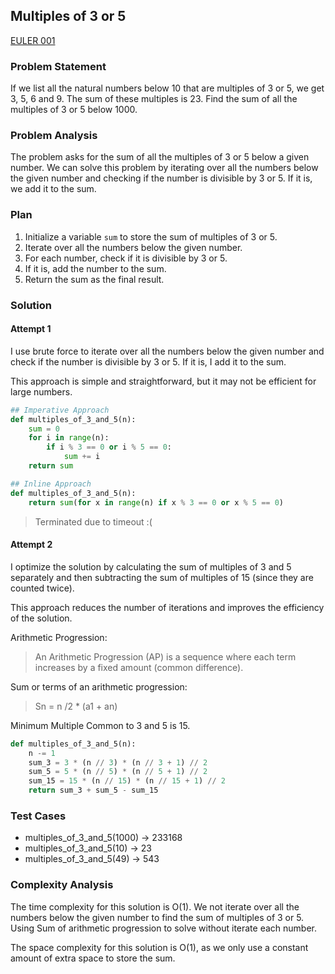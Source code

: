 ## Multiples of 3 or 5

[EULER 001](https://www.hackerrank.com/contests/projecteuler/challenges/euler001)

### Problem Statement

If we list all the natural numbers below 10 that are multiples of 3 or 5, we get 3, 5, 6 and 9. The sum of these multiples is 23.
Find the sum of all the multiples of 3 or 5 below 1000.

### Problem Analysis

The problem asks for the sum of all the multiples of 3 or 5 below a given number. We can solve this problem by iterating over all the numbers below the given number and checking if the number is divisible by 3 or 5. If it is, we add it to the sum.

### Plan

1. Initialize a variable `sum` to store the sum of multiples of 3 or 5.
2. Iterate over all the numbers below the given number.
3. For each number, check if it is divisible by 3 or 5.
4. If it is, add the number to the sum.
5. Return the sum as the final result.

### Solution

#### Attempt 1

I use brute force to iterate over all the numbers below the given number and check if the number is divisible by 3 or 5. If it is, I add it to the sum.

This approach is simple and straightforward, but it may not be efficient for large numbers.

```python
## Imperative Approach
def multiples_of_3_and_5(n):
    sum = 0
    for i in range(n):
        if i % 3 == 0 or i % 5 == 0:
            sum += i
    return sum

## Inline Approach
def multiples_of_3_and_5(n):
    return sum(for x in range(n) if x % 3 == 0 or x % 5 == 0)
```

> Terminated due to timeout :(

#### Attempt 2

I optimize the solution by calculating the sum of multiples of 3 and 5 separately and then subtracting the sum of multiples of 15 (since they are counted twice).

This approach reduces the number of iterations and improves the efficiency of the solution.

Arithmetic Progression:

> An Arithmetic Progression (AP) is a sequence where each term increases by a fixed amount (common difference).

Sum or terms of an arithmetic progression:

> Sn = n /2 \* (a1 + an)

Minimum Multiple Common to 3 and 5 is 15.

```python
def multiples_of_3_and_5(n):
    n -= 1
    sum_3 = 3 * (n // 3) * (n // 3 + 1) // 2
    sum_5 = 5 * (n // 5) * (n // 5 + 1) // 2
    sum_15 = 15 * (n // 15) * (n // 15 + 1) // 2
    return sum_3 + sum_5 - sum_15
```

### Test Cases

- multiples_of_3_and_5(1000) -> 233168
- multiples_of_3_and_5(10) -> 23
- multiples_of_3_and_5(49) -> 543

### Complexity Analysis

The time complexity for this solution is O(1). We not iterate over all the numbers below the given number to find the sum of multiples of 3 or 5. Using Sum of arithmetic progression to solve without iterate each number.

The space complexity for this solution is O(1), as we only use a constant amount of extra space to store the sum.
